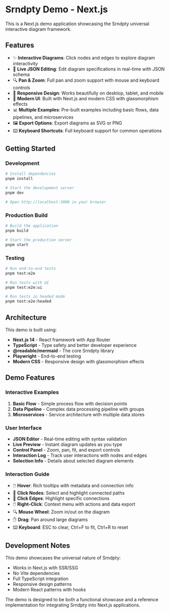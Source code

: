 # Srndpty Demo - Next.js

This is a Next.js demo application showcasing the Srndpty universal interactive diagram framework.

## Features

- ✨ **Interactive Diagrams**: Click nodes and edges to explore diagram interactivity
- 🎯 **Live JSON Editing**: Edit diagram specifications in real-time with JSON schema
- 🔍 **Pan & Zoom**: Full pan and zoom support with mouse and keyboard controls
- 📱 **Responsive Design**: Works beautifully on desktop, tablet, and mobile
- 🎨 **Modern UI**: Built with Next.js and modern CSS with glassmorphism effects
- 📊 **Multiple Examples**: Pre-built examples including basic flows, data pipelines, and microservices
- 🖼️ **Export Options**: Export diagrams as SVG or PNG
- ⌨️ **Keyboard Shortcuts**: Full keyboard support for common operations

## Getting Started

### Development

```bash
# Install dependencies
pnpm install

# Start the development server
pnpm dev

# Open http://localhost:3000 in your browser
```

### Production Build

```bash
# Build the application
pnpm build

# Start the production server
pnpm start
```

### Testing

```bash
# Run end-to-end tests
pnpm test:e2e

# Run tests with UI
pnpm test:e2e:ui

# Run tests in headed mode
pnpm test:e2e:headed
```

## Architecture

This demo is built using:

- **Next.js 14** - React framework with App Router
- **TypeScript** - Type safety and better developer experience
- **@readable/mermaid** - The core Srndpty library
- **Playwright** - End-to-end testing
- **Modern CSS** - Responsive design with glassmorphism effects

## Demo Features

### Interactive Examples

1. **Basic Flow** - Simple process flow with decision points
2. **Data Pipeline** - Complex data processing pipeline with groups
3. **Microservices** - Service architecture with multiple data stores

### User Interface

- **JSON Editor** - Real-time editing with syntax validation
- **Live Preview** - Instant diagram updates as you type
- **Control Panel** - Zoom, pan, fit, and export controls
- **Interaction Log** - Track user interactions with nodes and edges
- **Selection Info** - Details about selected diagram elements

### Interaction Guide

- 🖱️ **Hover**: Rich tooltips with metadata and connection info
- 🎯 **Click Nodes**: Select and highlight connected paths
- 🔗 **Click Edges**: Highlight specific connections
- 🖱️ **Right-Click**: Context menu with actions and data export
- 🔍 **Mouse Wheel**: Zoom in/out on the diagram
- ✋ **Drag**: Pan around large diagrams
- ⌨️ **Keyboard**: ESC to clear, Ctrl+F to fit, Ctrl+R to reset

## Development Notes

This demo showcases the universal nature of Srndpty:
- Works in Next.js with SSR/SSG
- No Vite dependencies
- Full TypeScript integration
- Responsive design patterns
- Modern React patterns with hooks

The demo is designed to be both a functional showcase and a reference implementation for integrating Srndpty into Next.js applications.
